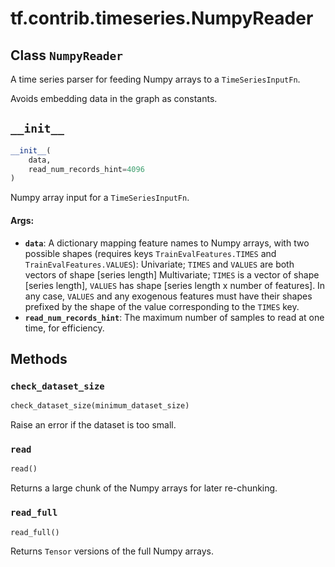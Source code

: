 <div itemscope itemtype="http://developers.google.com/ReferenceObject">
<meta itemprop="name" content="tf.contrib.timeseries.NumpyReader" />
<meta itemprop="path" content="Stable" />
<meta itemprop="property" content="__init__"/>
<meta itemprop="property" content="check_dataset_size"/>
<meta itemprop="property" content="read"/>
<meta itemprop="property" content="read_full"/>
</div>

# tf.contrib.timeseries.NumpyReader

## Class `NumpyReader`

A time series parser for feeding Numpy arrays to a `TimeSeriesInputFn`.



<!-- Placeholder for "Used in" -->

Avoids embedding data in the graph as constants.

<h2 id="__init__"><code>__init__</code></h2>

``` python
__init__(
    data,
    read_num_records_hint=4096
)
```

Numpy array input for a `TimeSeriesInputFn`.


#### Args:


* <b>`data`</b>: A dictionary mapping feature names to Numpy arrays, with two
  possible shapes (requires keys `TrainEvalFeatures.TIMES` and
  `TrainEvalFeatures.VALUES`): Univariate; `TIMES` and `VALUES` are both
    vectors of shape [series length] Multivariate; `TIMES` is a vector of
    shape [series length], `VALUES` has shape [series length x number of
    features]. In any case, `VALUES` and any exogenous features must have
    their shapes prefixed by the shape of the value corresponding to the
    `TIMES` key.
* <b>`read_num_records_hint`</b>: The maximum number of samples to read at one time,
  for efficiency.



## Methods

<h3 id="check_dataset_size"><code>check_dataset_size</code></h3>

``` python
check_dataset_size(minimum_dataset_size)
```

Raise an error if the dataset is too small.


<h3 id="read"><code>read</code></h3>

``` python
read()
```

Returns a large chunk of the Numpy arrays for later re-chunking.


<h3 id="read_full"><code>read_full</code></h3>

``` python
read_full()
```

Returns `Tensor` versions of the full Numpy arrays.





